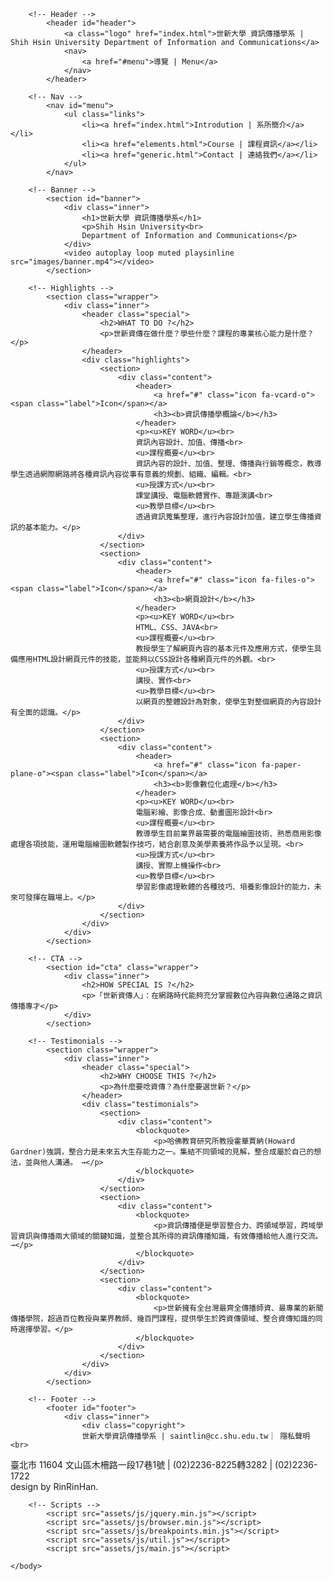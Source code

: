 <!DOCTYPE HTML>
<!--
	Industrious by TEMPLATED
	templated.co @templatedco
	Released for free under the Creative Commons Attribution 3.0 license (templated.co/license)
-->
<html>
	<head>
		<title>世新大學 | 資訊傳播學系</title>
		<meta charset="utf-8" />
		<meta name="viewport" content="width=device-width, initial-scale=1, user-scalable=no" />
		<meta name="description" content="" />
		<meta name="keywords" content="" />
		<link rel="stylesheet" href="assets/css/main.css" />
	</head>
	<body class="is-preload">

		<!-- Header -->
			<header id="header">
				<a class="logo" href="index.html">世新大學 資訊傳播學系 | Shih Hsin University Department of Information and Communications</a>
				<nav>
					<a href="#menu">導覽 | Menu</a>
				</nav>
			</header>

		<!-- Nav -->
			<nav id="menu">
				<ul class="links">
					<li><a href="index.html">Introdution | 系所簡介</a></li>
					<li><a href="elements.html">Course | 課程資訊</a></li>
					<li><a href="generic.html">Contact | 連絡我們</a></li>
				</ul>
			</nav>

		<!-- Banner -->
			<section id="banner">
				<div class="inner">
					<h1>世新大學 資訊傳播學系</h1>
					<p>Shih Hsin University<br>
					Department of Information and Communications</p>
				</div>
				<video autoplay loop muted playsinline src="images/banner.mp4"></video>
			</section>

		<!-- Highlights -->
			<section class="wrapper">
				<div class="inner">
					<header class="special">
						<h2>WHAT TO DO ?</h2>
						<p>世新資傳在做什麼？學些什麼？課程的專業核心能力是什麼？</p>
					</header>
					<div class="highlights">
						<section>
							<div class="content">
								<header>
									<a href="#" class="icon fa-vcard-o"><span class="label">Icon</span></a>
									<h3><b>資訊傳播學概論</b></h3>
								</header>
								<p><u>KEY WORD</u><br>
								資訊內容設計、加值、傳播<br>
								<u>課程概要</u><br>
								資訊內容的設計、加值、整理、傳播與行銷等概念，教導學生透過網際網路將各種資訊內容從事有意義的規劃、組織、編輯。<br>
								<u>授課方式</u><br>
								課堂講授、電腦軟體實作、專題演講<br>
								<u>教學目標</u><br>
								透過資訊蒐集整理，進行內容設計加值，建立學生傳播資訊的基本能力。</p>
							</div>
						</section>
						<section>
							<div class="content">
								<header>
									<a href="#" class="icon fa-files-o"><span class="label">Icon</span></a>
									<h3><b>網頁設計</b></h3>
								</header>
								<p><u>KEY WORD</u><br>
								HTML、CSS、JAVA<br>
								<u>課程概要</u><br>
								教授學生了解網頁內容的基本元件及應用方式，使學生具備應用HTML設計網頁元件的技能，並能夠以CSS設計各種網頁元件的外觀。<br>
								<u>授課方式</u><br>
								講授、實作<br>
								<u>教學目標</u><br>
								以網頁的整體設計為對象，使學生對整個網頁的內容設計有全面的認識。</p>
							</div>
						</section>
						<section>
							<div class="content">
								<header>
									<a href="#" class="icon fa-paper-plane-o"><span class="label">Icon</span></a>
									<h3><b>影像數位化處理</b></h3>
								</header>
								<p><u>KEY WORD</u><br>
								電腦彩繪、影像合成、動畫圖形設計<br>
								<u>課程概要</u><br>
								教導學生目前業界最需要的電腦繪圖技術、熟悉商用影像處理各項技能，運用電腦繪圖軟體製作技巧，結合創意及美學素養將作品予以呈現。<br>
								<u>授課方式</u><br>
								講授、實際上機操作<br>
								<u>教學目標</u><br>
								學習影像處理軟體的各種技巧、培養影像設計的能力，未來可發揮在職場上。</p>
							</div>
						</section>
					</div>
				</div>
			</section>

		<!-- CTA -->
			<section id="cta" class="wrapper">
				<div class="inner">
					<h2>HOW SPECIAL IS ?</h2>
					<p>「世新資傳人」：在網路時代能夠充分掌握數位內容與數位通路之資訊傳播專才</p>
				</div>
			</section>

		<!-- Testimonials -->
			<section class="wrapper">
				<div class="inner">
					<header class="special">
						<h2>WHY CHOOSE THIS ?</h2>
						<p>為什麼要唸資傳？為什麼要選世新？</p>
					</header>
					<div class="testimonials">
						<section>
							<div class="content">
								<blockquote>
									<p>哈佛教育研究所教授霍華賈納(Howard Gardner)強調，整合力是未來五大生存能力之一。集結不同領域的見解，整合成屬於自己的想法，並與他人溝通。　→</p>
								</blockquote>
							</div>
						</section>
						<section>
							<div class="content">
								<blockquote>
									<p>資訊傳播便是學習整合力、跨領域學習，跨域學習資訊與傳播兩大領域的關鍵知識，並整合其所得的資訊傳播知識，有效傳播給他人進行交流。　　　　　　→</p>
								</blockquote>
							</div>
						</section>
						<section>
							<div class="content">
								<blockquote>
									<p>世新擁有全台灣最齊全傳播師資、最專業的新聞傳播學院，超過百位教授與業界教師、幾百門課程，提供學生於跨資傳領域、整合資傳知識的同時選擇學習。</p>
								</blockquote>
							</div>
						</section>
					</div>
				</div>
			</section>

		<!-- Footer -->
			<footer id="footer">
				<div class="inner">
					<div class="copyright">
					世新大學資訊傳播學系 | saintlin@cc.shu.edu.tw｜ 隱私聲明<br>
臺北市 11604 文山區木柵路一段17巷1號 | (02)2236-8225轉3282 | (02)2236-1722<br>
design by RinRinHan.
					</div>
				</div>
			</footer>

		<!-- Scripts -->
			<script src="assets/js/jquery.min.js"></script>
			<script src="assets/js/browser.min.js"></script>
			<script src="assets/js/breakpoints.min.js"></script>
			<script src="assets/js/util.js"></script>
			<script src="assets/js/main.js"></script>

	</body>
</html>
